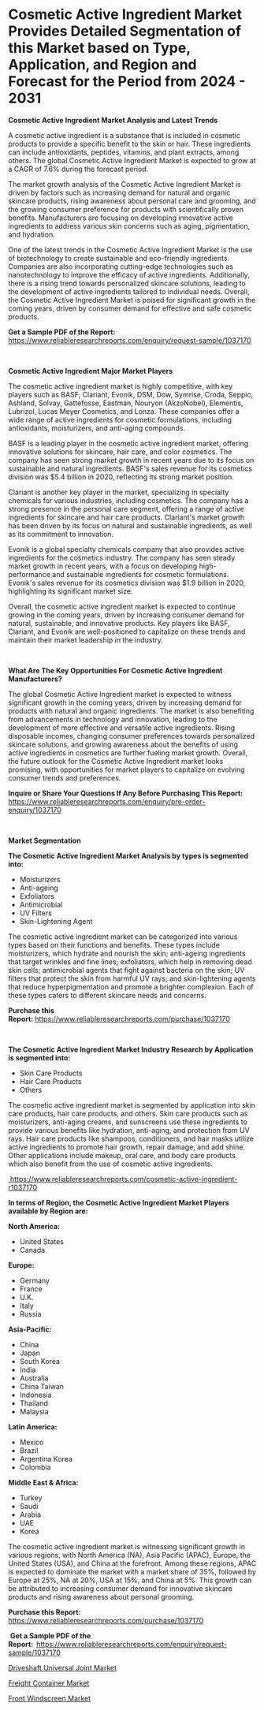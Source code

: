 <p><h1>Cosmetic Active Ingredient Market Provides Detailed Segmentation of this Market based on Type, Application, and Region and Forecast for the Period from 2024 - 2031</h1></p><p><strong>Cosmetic Active Ingredient Market Analysis and Latest Trends</strong></p>
<p><p>A cosmetic active ingredient is a substance that is included in cosmetic products to provide a specific benefit to the skin or hair. These ingredients can include antioxidants, peptides, vitamins, and plant extracts, among others. The global Cosmetic Active Ingredient Market is expected to grow at a CAGR of 7.6% during the forecast period.</p><p>The market growth analysis of the Cosmetic Active Ingredient Market is driven by factors such as increasing demand for natural and organic skincare products, rising awareness about personal care and grooming, and the growing consumer preference for products with scientifically proven benefits. Manufacturers are focusing on developing innovative active ingredients to address various skin concerns such as aging, pigmentation, and hydration.</p><p>One of the latest trends in the Cosmetic Active Ingredient Market is the use of biotechnology to create sustainable and eco-friendly ingredients. Companies are also incorporating cutting-edge technologies such as nanotechnology to improve the efficacy of active ingredients. Additionally, there is a rising trend towards personalized skincare solutions, leading to the development of active ingredients tailored to individual needs. Overall, the Cosmetic Active Ingredient Market is poised for significant growth in the coming years, driven by consumer demand for effective and safe cosmetic products.</p></p>
<p><strong>Get a Sample PDF of the Report:&nbsp;</strong> <a href="https://www.reliableresearchreports.com/enquiry/request-sample/1037170">https://www.reliableresearchreports.com/enquiry/request-sample/1037170</a></p>
<p>&nbsp;</p>
<p><strong>Cosmetic Active Ingredient Major Market Players</strong></p>
<p><p>The cosmetic active ingredient market is highly competitive, with key players such as BASF, Clariant, Evonik, DSM, Dow, Symrise, Croda, Seppic, Ashland, Solvay, Gattefosse, Eastman, Nouryon (AkzoNobel), Elementis, Lubrizol, Lucas Meyer Cosmetics, and Lonza. These companies offer a wide range of active ingredients for cosmetic formulations, including antioxidants, moisturizers, and anti-aging compounds.</p><p>BASF is a leading player in the cosmetic active ingredient market, offering innovative solutions for skincare, hair care, and color cosmetics. The company has seen strong market growth in recent years due to its focus on sustainable and natural ingredients. BASF's sales revenue for its cosmetics division was $5.4 billion in 2020, reflecting its strong market position.</p><p>Clariant is another key player in the market, specializing in specialty chemicals for various industries, including cosmetics. The company has a strong presence in the personal care segment, offering a range of active ingredients for skincare and hair care products. Clariant's market growth has been driven by its focus on natural and sustainable ingredients, as well as its commitment to innovation.</p><p>Evonik is a global specialty chemicals company that also provides active ingredients for the cosmetics industry. The company has seen steady market growth in recent years, with a focus on developing high-performance and sustainable ingredients for cosmetic formulations. Evonik's sales revenue for its cosmetics division was $1.9 billion in 2020, highlighting its significant market size.</p><p>Overall, the cosmetic active ingredient market is expected to continue growing in the coming years, driven by increasing consumer demand for natural, sustainable, and innovative products. Key players like BASF, Clariant, and Evonik are well-positioned to capitalize on these trends and maintain their market leadership in the industry.</p></p>
<p>&nbsp;</p>
<p><strong>What Are The Key Opportunities For Cosmetic Active Ingredient Manufacturers?</strong></p>
<p><p>The global Cosmetic Active Ingredient market is expected to witness significant growth in the coming years, driven by increasing demand for products with natural and organic ingredients. The market is also benefiting from advancements in technology and innovation, leading to the development of more effective and versatile active ingredients. Rising disposable incomes, changing consumer preferences towards personalized skincare solutions, and growing awareness about the benefits of using active ingredients in cosmetics are further fueling market growth. Overall, the future outlook for the Cosmetic Active Ingredient market looks promising, with opportunities for market players to capitalize on evolving consumer trends and preferences.</p></p>
<p><strong>Inquire or Share Your Questions If Any Before Purchasing This Report:</strong> <a href="https://www.reliableresearchreports.com/enquiry/pre-order-enquiry/1037170">https://www.reliableresearchreports.com/enquiry/pre-order-enquiry/1037170</a></p>
<p>&nbsp;</p>
<p><strong>Market Segmentation</strong></p>
<p><strong>The Cosmetic Active Ingredient Market Analysis by types is segmented into:</strong></p>
<p><ul><li>Moisturizers</li><li>Anti-ageing</li><li>Exfoliators</li><li>Antimicrobial</li><li>UV Filters</li><li>Skin-Lightening Agent</li></ul></p>
<p><p>The cosmetic active ingredient market can be categorized into various types based on their functions and benefits. These types include moisturizers, which hydrate and nourish the skin; anti-ageing ingredients that target wrinkles and fine lines; exfoliators, which help in removing dead skin cells; antimicrobial agents that fight against bacteria on the skin; UV filters that protect the skin from harmful UV rays; and skin-lightening agents that reduce hyperpigmentation and promote a brighter complexion. Each of these types caters to different skincare needs and concerns.</p></p>
<p><strong>Purchase this Report:&nbsp;</strong><a href="https://www.reliableresearchreports.com/purchase/1037170">https://www.reliableresearchreports.com/purchase/1037170</a></p>
<p>&nbsp;</p>
<p><strong>The Cosmetic Active Ingredient Market Industry Research by Application is segmented into:</strong></p>
<p><ul><li>Skin Care Products</li><li>Hair Care Products</li><li>Others</li></ul></p>
<p><p>The cosmetic active ingredient market is segmented by application into skin care products, hair care products, and others. Skin care products such as moisturizers, anti-aging creams, and sunscreens use these ingredients to provide various benefits like hydration, anti-aging, and protection from UV rays. Hair care products like shampoos, conditioners, and hair masks utilize active ingredients to promote hair growth, repair damage, and add shine. Other applications include makeup, oral care, and body care products which also benefit from the use of cosmetic active ingredients.</p></p>
<p><a href="https://www.reliableresearchreports.com/cosmetic-active-ingredient-r1037170">&nbsp;https://www.reliableresearchreports.com/cosmetic-active-ingredient-r1037170</a></p>
<p><strong>In terms of Region, the Cosmetic Active Ingredient Market Players available by Region are:</strong></p>
<p>
    <p> <strong> North America: </strong>
        <ul>
            <li>United States</li>
            <li>Canada</li>
        </ul>
        </p> 
    <p> <strong> Europe: </strong>
        <ul>
            <li>Germany</li>
            <li>France</li>
            <li>U.K.</li>
            <li>Italy</li>
            <li>Russia</li>
        </ul>
        </p> 
    <p> <strong> Asia-Pacific: </strong>
        <ul>
            <li>China</li>
            <li>Japan</li>
            <li>South Korea</li>
            <li>India</li>
            <li>Australia</li>
            <li>China Taiwan</li>
            <li>Indonesia</li>
            <li>Thailand</li>
            <li>Malaysia</li>
        </ul>
        </p> 
    <p> <strong> Latin America: </strong>
        <ul>
            <li>Mexico</li>
            <li>Brazil</li>
            <li>Argentina Korea</li>
            <li>Colombia</li>
        </ul>
        </p> 
    <p> <strong> Middle East & Africa: </strong>
        <ul>
            <li>Turkey</li>
            <li>Saudi</li>
            <li>Arabia</li>
            <li>UAE</li>
            <li>Korea</li>
        </ul>
    </p>
    </p>
<p><p>The cosmetic active ingredient market is witnessing significant growth in various regions, with North America (NA), Asia Pacific (APAC), Europe, the United States (USA), and China at the forefront. Among these regions, APAC is expected to dominate the market with a market share of 35%, followed by Europe at 25%, NA at 20%, USA at 15%, and China at 5%. This growth can be attributed to increasing consumer demand for innovative skincare products and rising awareness about personal grooming.</p></p>
<p><strong>Purchase this Report: </strong><a href="https://www.reliableresearchreports.com/purchase/1037170">https://www.reliableresearchreports.com/purchase/1037170</a></p>
<p>&nbsp;<strong>Get a Sample PDF of the Report:&nbsp;&nbsp;</strong><a href="https://www.reliableresearchreports.com/enquiry/request-sample/1037170">https://www.reliableresearchreports.com/enquiry/request-sample/1037170</a></p>
<p><strong></strong></p>
<p><p><a href="https://medium.com/@guyskiles48/global-driveshaft-universal-joint-market-share-and-growth-opportunities-and-market-size-growing-94115ed1bb3c">Driveshaft Universal Joint Market</a></p><p><a href="https://medium.com/@tankuser238_5568/freight-container-market-global-market-insights-and-sales-trends-2024-to-2031-53b573dc8c98">Freight Container Market</a></p><p><a href="https://medium.com/@valroy852472024/front-windscreen-market-size-share-analysis-growth-trends-forecast-2024-2031-28a84e770b5f">Front Windscreen Market</a></p></p>